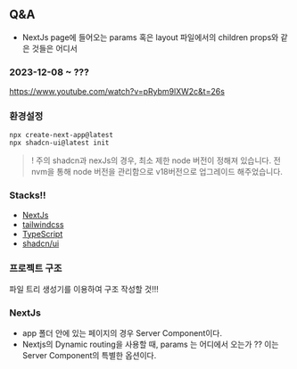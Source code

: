 
## Q&A

- NextJs page에 들어오는 params 혹은 layout 파일에서의 children props와 같은 것들은 어디서



### 2023-12-08 ~ ???

https://www.youtube.com/watch?v=pRybm9lXW2c&t=26s

### 환경설정
```
npx create-next-app@latest
npx shadcn-ui@latest init
```

  > ! 주의
  > shadcn과 nexJs의 경우, 최소 제한  node 버전이 정해져 있습니다.
  > 전  nvm을 통해  node 버전을 관리함으로 v18버전으로 업그레이드 해주었습니다.
### Stacks!!

- [NextJs](https://nextjs.org/)
- [tailwindcss](https://tailwindcss.com/)
- [TypeScript](https://www.typescriptlang.org/)
- [shadcn/ui](https://ui.shadcn.com/docs/installation/next)

### 프로젝트 구조 

파일 트리 생성기를 이용하여 구조 작성할 것!!!


### NextJs

- app 폴더 안에 있는 페이지의 경우 Server Component이다. 
- Nextjs의 Dynamic routing을 사용할 때, params 는 어디에서 오는가 ?? 이는 Server Component의 특별한 옵션이다. 
